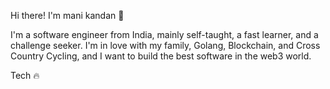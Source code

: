 
Hi there! I'm mani kandan :wave:

I'm a software engineer from India, mainly self-taught, a fast learner, and a challenge seeker. I'm in love with my family, Golang, Blockchain, and Cross Country Cycling, and I want to build the best software in the web3 world.

Tech
🔥
